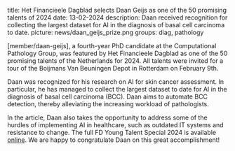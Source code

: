 title: Het Financieele Dagblad selects Daan Geijs as one of the 50 promising talents of 2024
date: 13-02-2024
description: Daan received recognition for collecting the largest dataset for AI in the diagnosis of basal cell carcinoma to date.
picture: news/daan_geijs_prize.png
groups: diag, pathology

[member/daan-geijs], a fourth-year PhD candidate at the Computational Pathology Group, was featured by Het Financieele Dagblad as one of the 50 promising talents of the Netherlands for 2024. All talents were invited for a tour of the Boijmans Van Beuningen Depot in Rotterdam on February 9th.

Daan was recognized for his research on AI for skin cancer assessment. In particular, he has managed to collect the largest dataset to date for AI in the diagnosis of basal cell carcinoma (BCC). Daan aims to automate BCC detection, thereby alleviating the increasing workload of pathologists.

In the article, Daan also takes the opportunity to address some of the hurdles of implementing AI in healthcare, such as outdated IT systems and resistance to change. The full FD Young Talent Special 2024 is available [online](https://specials.fd.nl/talenten). We are happy to congratulate Daan on this great accomplishment!
